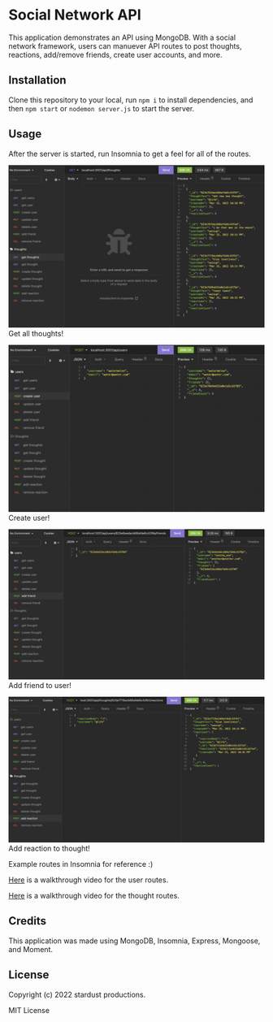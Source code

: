 # Social Network API

This application demonstrates an API using MongoDB. With a social network framework, users can manuever API routes to post thoughts, reactions, add/remove friends, create user accounts, and more.

## Installation

Clone this repository to your local, run `npm i` to install dependencies, and then `npm start` or `nodemon server.js` to start the server.

## Usage

After the server is started, run Insomnia to get a feel for all of the routes.

![get thoughts route](./assets/images/get_thoughts.png)
Get all thoughts!

![create user route](./assets/images/create_user.png)
Create user!

![add friend route](./assets/images/add_friend.png)
Add friend to user!

![add reaction route](./assets/images/add_reaction.png)
Add reaction to thought!

Example routes in Insomnia for reference :)

[Here](https://drive.google.com/file/d/1H2Ep89nonm3sAzOYcU2kDUA4TFYipySV/view) is a walkthrough video for the user routes.

[Here](https://drive.google.com/file/d/1kY3vK4hlN7M9kIZhd3cmnNlDIkS9kghK/view) is a walkthrough video for the thought routes.

## Credits

This application was made using MongoDB, Insomnia, Express, Mongoose, and Moment.

## License

Copyright (c) 2022 stardust productions.

MIT License